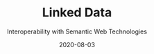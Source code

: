 ---
title: Linked Data
subtitle: Interoperability with Semantic Web Technologies
layout: default
modal-id: 2
date: 2020-08-03
img: example-lod.png
thumbnail: example-lod.png
alt: image-alt
team: Torsten Hiltmann, Philipp Schneider
category: method
description: The data created by the project will be published as Linked Data to guarantee interoperability with other historical research data from the cultural heritage sector, that are also part of the Linked Data Cloud. As a historical source, heraldic imagery never occures isolated, but is always integrated into a specific context of usage, display and material realization. These contexts are highly significant for the understanding and interpretation of coats of arms in their meaning for historical societies. Therefore, such source-specific contexts have to be preserved in the data. This will give the data a maximum of reusibility, sustainability while also making them verifiable in research environments.

---